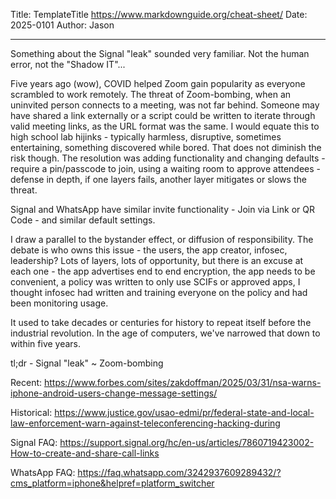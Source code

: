 Title: TemplateTitle https://www.markdownguide.org/cheat-sheet/
Date: 2025-0101
Author: Jason

-----
Something about the Signal "leak" sounded very familiar. Not the human error, not the "Shadow IT"...

Five years ago (wow), COVID helped Zoom gain popularity as everyone scrambled to work remotely. The threat of Zoom-bombing, when an uninvited person connects to a meeting, was not far behind. Someone may have shared a link externally or a script could be written to iterate through valid meeting links, as the URL format was the same. I would equate this to high school lab hijinks - typically harmless, disruptive, sometimes entertaining, something discovered while bored. That does not diminish the risk though. The resolution was adding functionality and changing defaults - require a pin/passcode to join, using a waiting room to approve attendees - defense in depth, if one layers fails, another layer mitigates or slows the threat.

Signal and WhatsApp have similar invite functionality - Join via Link or QR Code - and similar default settings.

I draw a parallel to the bystander effect, or diffusion of responsibility. The debate is who owns this issue - the users, the app creator, infosec, leadership? Lots of layers, lots of opportunity, but there is an excuse at each one - the app advertises end to end encryption, the app needs to be convenient, a policy was written to only use SCIFs or approved apps, I thought infosec had written and training everyone on the policy and had been monitoring usage.

It used to take decades or centuries for history to repeat itself before the industrial revolution. In the age of computers, we've narrowed that down to within five years.

tl;dr - Signal "leak" ~ Zoom-bombing

Recent:
https://www.forbes.com/sites/zakdoffman/2025/03/31/nsa-warns-iphone-android-users-change-message-settings/

Historical:
https://www.justice.gov/usao-edmi/pr/federal-state-and-local-law-enforcement-warn-against-teleconferencing-hacking-during

Signal FAQ:
https://support.signal.org/hc/en-us/articles/7860719423002-How-to-create-and-share-call-links

WhatsApp FAQ:
https://faq.whatsapp.com/3242937609289432/?cms_platform=iphone&helpref=platform_switcher
